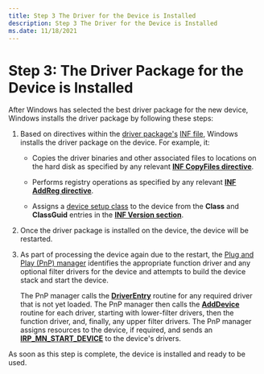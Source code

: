 ```yaml
---
title: Step 3 The Driver for the Device is Installed
description: Step 3 The Driver for the Device is Installed
ms.date: 11/18/2021
---
```


# Step 3: The Driver Package for the Device is Installed

After Windows has selected the best driver package for the new device, Windows installs the driver package by following these steps:

1.  Based on directives within the [driver package's](driver-packages.md) [INF file](overview-of-inf-files.md), Windows installs the driver package on the device.  For example, it:

    -   Copies the driver binaries and other associated files to locations on the hard disk as specified by any relevant [**INF CopyFiles directive**](inf-copyfiles-directive.md).

    -   Performs registry operations as specified by any relevant [**INF AddReg directive**](inf-addreg-directive.md).

    -   Assigns a [device setup class](./overview-of-device-setup-classes.md) to the device from the **Class** and **ClassGuid** entries in the [**INF Version section**](inf-version-section.md).

2.  Once the driver package is installed on the device, the device will be restarted.

3.  As part of processing the device again due to the restart, the [Plug and Play (PnP) manager](pnp-manager.md) identifies the appropriate function driver and any optional filter drivers for the device and attempts to build the device stack and start the device. 

    The PnP manager calls the [**DriverEntry**](/windows-hardware/drivers/ddi/wdm/nc-wdm-driver_initialize) routine for any required driver that is not yet loaded. The PnP manager then calls the [**AddDevice**](/windows-hardware/drivers/ddi/wdm/nc-wdm-driver_add_device) routine for each driver, starting with lower-filter drivers, then the function driver, and, finally, any upper filter drivers. The PnP manager assigns resources to the device, if required, and sends an [**IRP_MN_START_DEVICE**](../kernel/irp-mn-start-device.md) to the device's drivers.

As soon as this step is complete, the device is installed and ready to be used.

 

